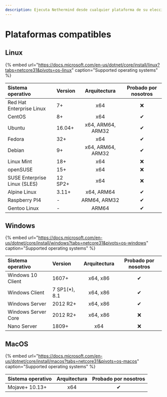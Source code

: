 ```yaml
---
description: Ejecuta Nethermind desde cualquier plataforma de su elección
---
```


# Plataformas compatibles

## Linux

{% embed url="https://docs.microsoft.com/en-us/dotnet/core/install/linux?tabs=netcore31&pivots=os-linux" caption="Supported operating systems" %}

| Sistema operativo | Version | Arquitectura | Probado por nosotros |
| :--- | :--- | :---: | :---: |
| Red Hat Enterprise Linux | 7+ | x64 | ❌ |
| CentOS | 8+ | x64 | ✔ |
| Ubuntu | 16.04+ | x64, ARM64, ARM32 | ✔ |
| Fedora | 32+ | x64 | ✔ |
| Debian | 9+ | x64, ARM64, ARM32 | ✔ |
| Linux Mint | 18+ | x64 | ❌ |
| openSUSE | 15+ | x64 | ❌ |
| SUSE Enterprise Linux \(SLES\) | 12 SP2+ | x64 | ❌ |
| Alpine Linux | 3.11+ | x64, ARM64 | ✔ |
| Raspberry PI4 | - | ARM64, ARM32 | ✔ |
| Gentoo Linux | - | ARM64 | ✔ |

## Windows

{% embed url="https://docs.microsoft.com/en-us/dotnet/core/install/windows?tabs=netcore31&pivots=os-windows" caption="Supported operating systems" %}

| Sistema operativo | Version | Arquitectura | Probado por nosotros |
| :--- | :--- | :---: | :---: |
| Windows 10 Client | 1607+ | x64, x86 | ✔ |
| Windows Client | 7 SP1\(\*\), 8.1 | x64, x86 | ✔ |
| Windows Server | 2012 R2+ | x64, x86 | ✔ |
| Windows Server Core | 2012 R2+ | x64, x86 | ❌ |
| Nano Server | 1809+ | x64 | ❌ |

## MacOS

{% embed url="https://docs.microsoft.com/en-us/dotnet/core/install/macos?tabs=netcore31&pivots=os-macos" caption="Supported operating systems" %}

| Sistema operativo | Arquitectu**ra** | Probado por noso**tros** |
| :--- | :---: | :---: |
| Mojave+ 10.13+ | x64 | ✔ |

